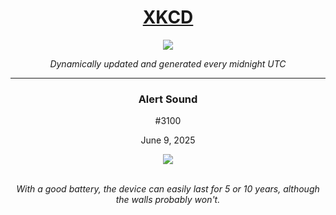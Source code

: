 
<h1 align="center"><a href="https://xkcd.com">XKCD</a></h1>
<div align="center">
    <img src="https://img.shields.io/github/last-commit/ShashashankThakur/XKCD?label=last%20updated" />
</div>

<p align="center"><i>Dynamically updated and generated every midnight UTC</i></p>
<hr>
<div align="center">
    <h3><strong>Alert Sound</strong></h3>
    <p>#3100</p>
    <p>June 9, 2025</p>
    <img src="https://imgs.xkcd.com/comics/alert_sound.png">
    <br></br>
    <p><i>With a good battery, the device can easily last for 5 or 10 years, although the walls probably won't.</i></p>
</div>
